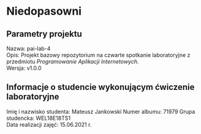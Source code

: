 # Niedopasowni

## Parametry projektu

Nazwa:  pai-lab-4  
Opis:   Projekt bazowy repozytorium na czwarte spotkanie laboratoryjne z przedmiotu *Programowanie Aplikacji Internetowych*.  
Wersja: v1.0.0  

## Informacje o studencie wykonującym ćwiczenie laboratoryjne

Imię i nazwisko studenta:   Mateusz Jankowski
Numer albumu:               71979
Grupa studencka:            WEL18E18TS1  
Data realizacji zajęć:      15.06.2021 r.  
